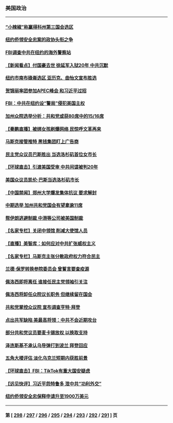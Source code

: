 ### 美国政治
---
#### [“小辣椒”称赢得科州第三国会选区](../../pages/ncid1078159/n13868282.md) 
#### [纽约侨领安全忠案的政协头衔之争](../../pages/ncid1078159/n13868265.md) 
#### [FBI调查中共在纽约的海外警察站](../../pages/ncid1078159/n13868319.md) 
#### [【新闻看点】付国豪去世 徐延军入狱20年 中共沉默](../../pages/ncid1078159/n13868146.md) 
#### [纽约市南布碌崙选区 亚历克、曲怡文宣布胜选](../../pages/ncid1078159/n13868322.md) 
#### [贺锦丽率团参加APEC峰会 和习近平过招](../../pages/ncid1078159/n13868090.md) 
#### [FBI：中共在纽约设“警局”侵犯美国主权](../../pages/ncid1078159/n13868089.md) 
#### [加州众院选举分析：共和党或获80席中的15/16席](../../pages/ncid1078159/n13868162.md) 
#### [【秦鹏直播】被绑女孩刷爆网络 民惊呼文革再来](../../pages/ncid1078159/n13868079.md) 
#### [马斯克接管推特 黑钱集团盯上广告商](../../pages/ncid1078159/n13868014.md) 
#### [民主党众议员巴斯胜出 当选洛杉矶首位女市长](../../pages/ncid1078159/n13868072.md) 
#### [【环球直击】引渡美国受审 中共间谍被判20年](../../pages/ncid1078159/n13868075.md) 
#### [美国众议员凯伦‧巴斯当选洛杉矶市长](../../pages/ncid1078159/n13868122.md) 
#### [【中国禁闻】郑州大学爆发集体抗议 要求解封](../../pages/ncid1078159/n13868077.md) 
#### [中期选举 加州共和党国会有望拿逾11席](../../pages/ncid1078159/n13868103.md) 
#### [帮伊朗逃避制裁 中港等公司被美国制裁](../../pages/ncid1078159/n13868095.md) 
#### [【名家专栏】关闭中领馆 削减大使馆人员](../../pages/ncid1078159/n13867851.md) 
#### [【直播】美智库：如何应对中共扩张威权主义](../../pages/ncid1078159/n13868073.md) 
#### [【名家专栏】马斯克主张分散政府权力符合民主](../../pages/ncid1078159/n13867872.md) 
#### [兰德‧保罗转换参院委员会 曾誓言要查疫源](../../pages/ncid1078159/n13868016.md) 
#### [佩洛西即将离任 谁接任民主党领袖引关注](../../pages/ncid1078159/n13868030.md) 
#### [佩洛西将卸任众院议长职务 但继续留在国会](../../pages/ncid1078159/n13868010.md) 
#### [共和党掌控众议院 宣布调查亨特‧拜登](../../pages/ncid1078159/n13868019.md) 
#### [点出共军缺陷 美最高将领：中共不会近期攻台](../../pages/ncid1078159/n13868015.md) 
#### [部分共和党议员要麦卡锡放权 以换取支持](../../pages/ncid1078159/n13867956.md) 
#### [泽连斯基不承认乌导弹打到波兰 拜登回应](../../pages/ncid1078159/n13867820.md) 
#### [五角大楼评估 淡化乌克兰短期内获胜前景](../../pages/ncid1078159/n13867821.md) 
#### [【环球直击】FBI：TikTok有重大国安疑虑](../../pages/ncid1078159/n13867294.md) 
#### [【远见快评】习近平怨特鲁多 泄中共“功利外交”](../../pages/ncid1078159/n13867363.md) 
#### [纽约侨领安全忠保释申请升至1900万美元](../../pages/ncid1078159/n13867514.md) 

---
#### 第 [ [298](./298.md) / [297](./297.md) / [296](./296.md) / [295](./295.md) / [294](./294.md) / [293](./293.md) / [292](./292.md) / [291](./291.md) ] 页
